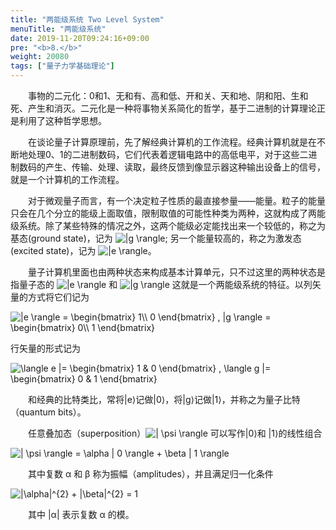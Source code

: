 ```yaml
---
title: "两能级系统 Two Level System"
menuTitle: "两能级系统"
date: 2019-11-20T09:24:16+09:00
pre: "<b>8.</b>"
weight: 20080
tags: ["量子力学基础理论"]
---
```


&emsp;&emsp;事物的二元化：0和1、无和有、高和低、开和关、天和地、阴和阳、生和死、产生和消灭。二元化是一种将事物关系简化的哲学，基于二进制的计算理论正是利用了这种哲学思想。

&emsp;&emsp;在谈论量子计算原理前，先了解经典计算机的工作流程。经典计算机就是在不断地处理0、1的二进制数码，它们代表着逻辑电路中的高低电平，对于这些二进制数码的产生、传输、处理、读取，最终反馈到像显示器这种输出设备上的信号，就是一个计算机的工作流程。

&emsp;&emsp;对于微观量子而言，有一个决定粒子性质的最直接参量——能量。粒子的能量只会在几个分立的能级上面取值，限制取值的可能性种类为两种，这就构成了两能级系统。除了某些特殊的情况之外，这两个能级必定能找出来一个较低的，称之为基态(ground state)，记为
<img src="https://latex.codecogs.com/gif.latex?\inline&space;\dpi{120}&space;|g&space;\rangle" title="|g \rangle" style="margin: auto; display: inline;"/>;
另一个能量较高的，称之为激发态(excited state)，记为
<img src="https://latex.codecogs.com/gif.latex?\inline&space;\dpi{120}&space;|e&space;\rangle" title="|e \rangle" style="margin: auto; display: inline;"/>。

&emsp;&emsp;量子计算机里面也由两种状态来构成基本计算单元，只不过这里的两种状态是指量子态的
<img src="https://latex.codecogs.com/gif.latex?\inline&space;\dpi{120}&space;|e&space;\rangle" title="|e \rangle" style="margin: auto; display: inline;"/>
和
<img src="https://latex.codecogs.com/gif.latex?\inline&space;\dpi{120}&space;|g&space;\rangle" title="|g \rangle" style="margin: auto; display: inline;"/>
这就是一个两能级系统的特征。以列矢量的方式将它们记为

<img src="https://latex.codecogs.com/gif.latex?\inline&space;\dpi{150}&space;|e&space;\rangle&space;=&space;\begin{bmatrix}&space;1\\&space;0&space;\end{bmatrix}&space;,&space;|g&space;\rangle&space;=&space;\begin{bmatrix}&space;0\\&space;1&space;\end{bmatrix}" title="|e \rangle = \begin{bmatrix} 1\\ 0 \end{bmatrix} , |g \rangle = \begin{bmatrix} 0\\ 1 \end{bmatrix}" />

行矢量的形式记为

<img src="https://latex.codecogs.com/gif.latex?\inline&space;\dpi{150}&space;\langle&space;e&space;|=&space;\begin{bmatrix}&space;1&space;&&space;0&space;\end{bmatrix}&space;,&space;\langle&space;g&space;|=&space;\begin{bmatrix}&space;0&space;&&space;1&space;\end{bmatrix}" title="\langle e |= \begin{bmatrix} 1 & 0 \end{bmatrix} , \langle g |= \begin{bmatrix} 0 & 1 \end{bmatrix}" />

&emsp;&emsp;和经典的比特类比，常将|e⟩记做|0⟩，将|g⟩记做|1⟩，并称之为量子比特（quantum bits）。

&emsp;&emsp;任意叠加态（superposition）<img src="https://latex.codecogs.com/gif.latex?\inline&space;\dpi{120}&space;|&space;\psi&space;\rangle" title="| \psi \rangle" style="margin: auto; display: inline;"/> 可以写作|0⟩和 |1⟩的线性组合

<img src="https://latex.codecogs.com/gif.latex?\inline&space;\dpi{150}&space;|&space;\psi&space;\rangle&space;=&space;\alpha&space;|&space;0&space;\rangle&space;&plus;&space;\beta&space;|&space;1&space;\rangle" title="| \psi \rangle = \alpha | 0 \rangle + \beta | 1 \rangle" />

&emsp;&emsp;其中复数 α 和 β 称为振幅（amplitudes），并且满足归一化条件

<img src="https://latex.codecogs.com/gif.latex?\inline&space;\dpi{150}&space;|\alpha|^{2}&space;&plus;&space;|\beta|^{2}&space;=&space;1" title="|\alpha|^{2} + |\beta|^{2} = 1" />

&emsp;&emsp;其中 |α| 表示复数 α 的模。